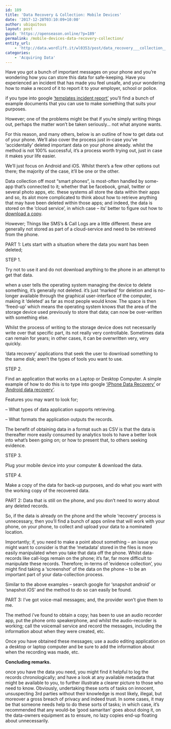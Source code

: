 ```yaml
---
id: 189
title: 'Data Recovery & Collection: Mobile Devices'
date: '2017-12-28T03:10:09+10:00'
author: ubiquitous
layout: post
guid: 'https://openseason.online/?p=189'
permalink: /mobile-devices-data-recovery-collection/
entity_url:
    - 'http://data.wordlift.it/wl0353/post/data_recovery___collection__mobile_devices'
categories:
    - 'Acquiring Data'
---
```


Have you got a bunch of important messages on your <span class="textannotation disambiguated wl-thing" id="urn:local-text-annotation-gtmmb9rlz66kzvwxz99qds2qob2czbpf" itemid="http://data.wordlift.it/wl0353/entity/iphone">phone</span> and you’re wondering how you can store this <span class="textannotation disambiguated wl-thing" id="urn:local-text-annotation-ys24e1rcjkftbcfjd3dndlfthpjsvys6" itemid="http://data.wordlift.io/wl0293/entity/data">data</span> for safe-keeping. Have you experienced an incident that has made you feel unsafe, and your wondering how to make a record of it to report it to your employer, school or police.

if you type into google [‘templates incident report’](http://lmgtfy.com/?q=templates+%27incident+report%27) you’ll find a bunch of example documents that you can use to make something that suits your purposes.

However; one of the problems might be that if you’re simply writing things out, perhaps the matter won’t be taken seriously… not what anyone wants.

For this reason, and many others, below is an outline of how to get <span class="textannotation disambiguated wl-thing" id="urn:local-text-annotation-v4u5b12tmlenobcpevyf2o27ynu4l29h" itemid="http://data.wordlift.io/wl0293/entity/data">data</span> out of your <span class="textannotation disambiguated wl-thing" id="urn:local-text-annotation-a6dar3843fw4wpqkn3ipr1y323uzl12c" itemid="http://data.wordlift.it/wl0353/entity/iphone">phone</span>. We’ll also cover the process just in-case you’ve ‘accidentally’ deleted important <span class="textannotation disambiguated wl-thing" id="urn:local-text-annotation-9gdb3lulzs5lumyqhyuobcaw6niu7d54" itemid="http://data.wordlift.io/wl0293/entity/data">data</span> on your <span class="textannotation disambiguated wl-thing" id="urn:local-text-annotation-6dxhakg4xuehbimqa4d0l91eu5remopf" itemid="http://data.wordlift.it/wl0353/entity/iphone">phone</span> already. whilst the method is not 100% successful, it’s a process worth trying out, just in case it makes your life easier.

We’ll just focus on Android and iOS. Whilst there’s a few other options out there; the majority of the case, it’ll be one or the other.

Data collection off most “<span class="textannotation disambiguated wl-thing" id="urn:local-text-annotation-vw1ymiee2v3hr8rw56o78tggbf550okr" itemid="http://data.wordlift.it/wl0353/entity/smartphone">smart phones</span>“, is most-often handled by some-app that’s connected to it; whether that be facebook, gmail, twitter or several photo <span class="textannotation disambiguated wl-thing" id="urn:local-text-annotation-zoipm0ox7pidm6gl4xpuf1dkp5v2b0qi" itemid="http://data.wordlift.it/wl0353/entity/mobile_app">apps</span>, etc. these systems all store the <span class="textannotation disambiguated wl-thing" id="urn:local-text-annotation-1jq2cp9wzkf072yr4dcho4i2e6vkc3b0" itemid="http://data.wordlift.io/wl0293/entity/data">data</span> within their <span class="textannotation disambiguated wl-thing" id="urn:local-text-annotation-wkrwvv8aktrzo4ek85rjjgflx99fhj59" itemid="http://data.wordlift.it/wl0353/entity/mobile_app">apps</span> and so, its alot more complicated to think about how to retrieve anything that may have been deleted within those <span class="textannotation disambiguated wl-thing" id="urn:local-text-annotation-y2y7ig7kcihqh19qb07fqcpig2mvcrg6" itemid="http://data.wordlift.it/wl0353/entity/mobile_app">apps</span>; and indeed, the <span class="textannotation disambiguated wl-thing" id="urn:local-text-annotation-16ckvyzbjrocnfuvzbbnlqrjqrf6qmur" itemid="http://data.wordlift.io/wl0293/entity/data">data</span> is stored on the ‘cloud service’, in which case – its’ better to figure out how to [download a copy](https://openseason.online/2017/07/21/downloading-my-data-from-social-networks/).

However; Things like SMS’s &amp; Call Logs are a little different. these are generally not stored as part of a cloud-service and need to be retrieved from the <span class="textannotation disambiguated wl-thing" id="urn:local-text-annotation-4k6aj7w7qgv2atdpu2v49us144b4cxl0" itemid="http://data.wordlift.it/wl0353/entity/iphone">phone</span>.

PART 1: Lets start with a situation where the <span class="textannotation disambiguated wl-thing" id="urn:local-text-annotation-hk04jrrmfcilo2qhe61ldqhwnbs3ezhd" itemid="http://data.wordlift.io/wl0293/entity/data">data</span> you want has been deleted;

STEP 1.

Try not to use it and do not download anything to the <span class="textannotation disambiguated wl-thing" id="urn:local-text-annotation-lc4nnmzpy8iba0qj9mfb061k3sgxp7gf" itemid="http://data.wordlift.it/wl0353/entity/iphone">phone</span> in an attempt to get that <span class="textannotation disambiguated wl-thing" id="urn:local-text-annotation-n7i794d5xaaa1ojfzqyf6azlnkbzldht" itemid="http://data.wordlift.io/wl0293/entity/data">data</span>.

when a user tells the operating system managing the device to delete something, it’s generally not deleted. it’s just ‘marked’ for deletion and is no-longer available through the graphical user-interface of the computer, making it ‘deleted’ as far as most people would know. The space is then ‘freed-up’ which means the operating system knows that the area of the storage device used previously to store that <span class="textannotation disambiguated wl-thing" id="urn:local-text-annotation-jc2qd5ctkn9yztmbc76eijs8l18phqlj" itemid="http://data.wordlift.io/wl0293/entity/data">data</span>; can now be over-written with something else.

Whilst the process of writing to the storage device does not necessarily write over that specific part, its not really very controllable. Sometimes <span class="textannotation disambiguated wl-thing" id="urn:local-text-annotation-52nw11065odhr27io9dpjf8w8vqhb2dc" itemid="http://data.wordlift.io/wl0293/entity/data">data</span> can remain for years; in other cases, it can be overwritten very, very quickly.

‘<span class="textannotation disambiguated wl-thing" id="urn:local-text-annotation-bg0u5ly904bczd67brt0t2adeen120dv" itemid="http://data.wordlift.io/wl0293/entity/data">data</span> recovery’ applications that seek the user to download something to the same disk; aren’t the types of tools you want to use.

STEP 2.

Find an application that works on a Laptop or Desktop Computer. A simple example of how to do this is to type into google [‘iPhone Data Recovery’](http://lmgtfy.com/?q=%27iPhone+data+recovery%27) or [‘Android data recovery’](http://lmgtfy.com/?q=%27android+data+recovery%27).

Features you may want to look for;

– What types of <span class="textannotation disambiguated wl-thing" id="urn:local-text-annotation-6pj3s3jv3afbtsv1h3quhva7718990y1" itemid="http://data.wordlift.io/wl0293/entity/data">data</span> application supports retrieving.

– What formats the application outputs the records.

The benefit of obtaining <span class="textannotation disambiguated wl-thing" id="urn:local-text-annotation-gxbhr9qq3f9e9juf2lhn08cd293b1zz9" itemid="http://data.wordlift.io/wl0293/entity/data">data</span> in a format such as CSV is that the <span class="textannotation disambiguated wl-thing" id="urn:local-text-annotation-m78vqdyss615ufjnzl7tn9eloiki46h5" itemid="http://data.wordlift.io/wl0293/entity/data">data</span> is thereafter more easily consumed by analytics tools to have a better look into what’s been going on; or how to present that, to others seeking <span class="textannotation disambiguated wl-thing" id="urn:local-text-annotation-uf3ay747l5b8dab99t3hv5vvvuzq5ymm" itemid="http://data.wordlift.it/wl0353/entity/evidence">evidence</span>.

STEP 3.

Plug your mobile device into your computer &amp; download the <span class="textannotation disambiguated wl-thing" id="urn:local-text-annotation-m2j8crzqojrrisbezo0w7sj7ydh2gx02" itemid="http://data.wordlift.io/wl0293/entity/data">data</span>.

STEP 4.

Make a copy of the <span class="textannotation disambiguated wl-thing" id="urn:local-text-annotation-7grvyupan4rigyupzf5kakxstrxukx38" itemid="http://data.wordlift.io/wl0293/entity/data">data</span> for back-up purposes, and do what you want with the working copy of the recovered <span class="textannotation disambiguated wl-thing" id="urn:local-text-annotation-octpq40litrlc8df4y6zvmkwrx35rzhq" itemid="http://data.wordlift.io/wl0293/entity/data">data</span>.

PART 2: Data that is still on the <span class="textannotation disambiguated wl-thing" id="urn:local-text-annotation-0ctzrhf3uuc7rbcq66ybtu3k3tf7ooww" itemid="http://data.wordlift.it/wl0353/entity/iphone">phone</span>, and you don’t need to worry about any deleted records.

So, if the <span class="textannotation disambiguated wl-thing" id="urn:local-text-annotation-5cmkwyyvezimiudx2o3wvdue2uf4xhao" itemid="http://data.wordlift.io/wl0293/entity/data">data</span> is already on the <span class="textannotation disambiguated wl-thing" id="urn:local-text-annotation-saxbxh4e0zso39eplhk8p3kc20j6q97e" itemid="http://data.wordlift.it/wl0353/entity/iphone">phone</span> and the whole ‘recovery’ process is unnecessary, then you’ll find a bunch of <span class="textannotation disambiguated wl-thing" id="urn:local-text-annotation-2bdh4gu0huu7m33lhjx0wjbmsx1ivejd" itemid="http://data.wordlift.it/wl0353/entity/mobile_app">apps</span> online that will work with your <span class="textannotation disambiguated wl-thing" id="urn:local-text-annotation-1q9w1rie4xpfosrtgnpcuueid1y1oksz" itemid="http://data.wordlift.it/wl0353/entity/iphone">phone</span>, on your <span class="textannotation disambiguated wl-thing" id="urn:local-text-annotation-mezp3yzq9n00b6aqljfagkilaqlq0g42" itemid="http://data.wordlift.it/wl0353/entity/iphone">phone</span>, to collect and upload your <span class="textannotation disambiguated wl-thing" id="urn:local-text-annotation-prjnullhl5egvwxiy0h9k4vay2nwcx8p" itemid="http://data.wordlift.io/wl0293/entity/data">data</span> to a nominated location.

Importantly; if, you need to make a point about something – an issue you might want to consider is that the ‘metadata’ stored in the files is more easily manipulated when you take that <span class="textannotation disambiguated wl-thing" id="urn:local-text-annotation-xbkeqatbobqvb81l6026aobfhqnyb2ym" itemid="http://data.wordlift.io/wl0293/entity/data">data</span> off the <span class="textannotation disambiguated wl-thing" id="urn:local-text-annotation-rzdlm61ekzqhzxqaecpsat0myrb6vb58" itemid="http://data.wordlift.it/wl0353/entity/iphone">phone</span>. Whilst <span class="textannotation disambiguated wl-thing" id="urn:local-text-annotation-dx9axein88tf2dleiticrd3f6j50ix4m" itemid="http://data.wordlift.io/wl0293/entity/data">data</span>-records like call-logs remain on the <span class="textannotation disambiguated wl-thing" id="urn:local-text-annotation-f4zoj7ja3wp1aoodqu6s5ngzymjgeb6g" itemid="http://data.wordlift.it/wl0353/entity/iphone">phone</span>; it’s far, far more difficult to manipulate these records. Therefore; in-terms of ‘<span class="textannotation disambiguated wl-thing" id="urn:local-text-annotation-65lwz61piw5dpwgi3944hgc4ad1cczjl" itemid="http://data.wordlift.it/wl0353/entity/evidence">evidence</span> collection’, you might find taking a ‘screenshot’ of the <span class="textannotation disambiguated wl-thing" id="urn:local-text-annotation-84wx5wyvzxro2tto8yyow6v6u2putyqq" itemid="http://data.wordlift.io/wl0293/entity/data">data</span> on the <span class="textannotation disambiguated wl-thing" id="urn:local-text-annotation-yagwr1qdrm8d76z8ffm4yakqexikjae4" itemid="http://data.wordlift.it/wl0353/entity/iphone">phone</span> – to be an important part of your <span class="textannotation disambiguated wl-thing" id="urn:local-text-annotation-r7wmhu0aililf4kydo607bjr53j9f6em" itemid="http://data.wordlift.io/wl0293/entity/data">data</span>-collection process.

Similar to the above examples – search google for ‘snapshot android’ or ‘snapshot iOS’ and the method to do so can easily be found.

PART 3: I’ve got voice-mail messages; and, the provider won’t give them to me.

The method i’ve found to obtain a copy; has been to <span class="textannotation disambiguated wl-thing" id="urn:local-text-annotation-jvzlvm4ztr6nusrnqw6yaqwcbgjcc67i" itemid="http://data.wordlift.io/wl0293/entity/use_law">use</span> an audio recorder <span class="textannotation disambiguated wl-thing" id="urn:local-text-annotation-cuc5jvhtwk55ovnft575bmephgv1frcj" itemid="http://data.wordlift.it/wl0353/entity/mobile_app">app</span>, put the <span class="textannotation disambiguated wl-thing" id="urn:local-text-annotation-hwqdz6ez6ruu97zlhs4vve2aovl0bp3a" itemid="http://data.wordlift.it/wl0353/entity/iphone">phone</span> onto speakerphone, and whilst the audio-recorder is working; call the voicemail service and record the messages, including the information about when they were created, etc.

Once you have obtained these messages; <span class="textannotation disambiguated wl-thing" id="urn:local-text-annotation-mcfk3kk1gho7q015jn5rjrpxuaztj1tj" itemid="http://data.wordlift.io/wl0293/entity/use_law">use</span> a audio editing application on a desktop or laptop computer and be sure to add the information about when the recording was made, etc.

**Concluding remarks.**

once you have the <span class="textannotation disambiguated wl-thing" id="urn:local-text-annotation-41zwp54wf06r0ib81jdamfw6rpwhfy8n" itemid="http://data.wordlift.io/wl0293/entity/data">data</span> you need, you might find it helpful to log the records chronologically; and have a look at any available metadata that might be available to you, to further illustrate a clearer picture to those who need to know. Obviously, undertaking these sorts of tasks on innocent, unsuspecting 3rd parties without their knowledge is most likely, illegal, but moreover a gross breach of privacy and indeed trust. In some cases, it may be that someone needs help to do these sorts of tasks; in which case, it’s recommended that any would-be ‘good samaritan’ goes about doing it, on the <span class="textannotation disambiguated wl-thing" id="urn:local-text-annotation-d55o9iygtla7i52giiy1fnqwy81tzvma" itemid="http://data.wordlift.io/wl0293/entity/data">data</span>-owners equipment as to ensure, no lazy copies end-up floating about unnecessarily.
